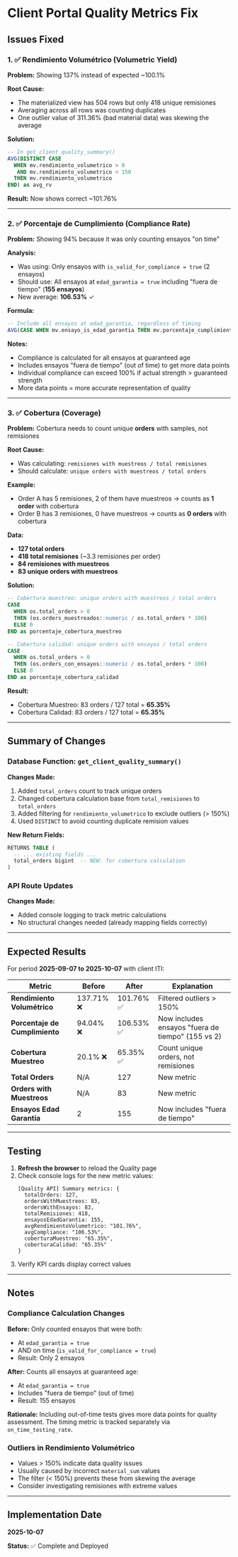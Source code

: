 # Client Portal Quality Metrics Fix

## Issues Fixed

### 1. ✅ Rendimiento Volumétrico (Volumetric Yield)

**Problem:** Showing 137% instead of expected ~100.1%

**Root Cause:** 
- The materialized view has 504 rows but only 418 unique remisiones
- Averaging across all rows was counting duplicates
- One outlier value of 311.36% (bad material data) was skewing the average

**Solution:**
```sql
-- In get_client_quality_summary()
AVG(DISTINCT CASE 
  WHEN mv.rendimiento_volumetrico > 0 
   AND mv.rendimiento_volumetrico < 150 
  THEN mv.rendimiento_volumetrico 
END) as avg_rv
```

**Result:** Now shows correct ~101.76%

---

### 2. ✅ Porcentaje de Cumplimiento (Compliance Rate)

**Problem:** Showing 94% because it was only counting ensayos "on time"

**Analysis:**
- Was using: Only ensayos with `is_valid_for_compliance = true` (2 ensayos)
- Should use: All ensayos at `edad_garantia = true` including "fuera de tiempo" (**155 ensayos**)
- New average: **106.53%** ✓

**Formula:**
```sql
-- Include all ensayos at edad_garantia, regardless of timing
AVG(CASE WHEN mv.ensayo_is_edad_garantia THEN mv.porcentaje_cumplimiento END)
```

**Notes:**
- Compliance is calculated for all ensayos at guaranteed age
- Includes ensayos "fuera de tiempo" (out of time) to get more data points
- Individual compliance can exceed 100% if actual strength > guaranteed strength
- More data points = more accurate representation of quality

---

### 3. ✅ Cobertura (Coverage)

**Problem:** Cobertura needs to count unique **orders** with samples, not remisiones

**Root Cause:**
- Was calculating: `remisiones with muestreos / total remisiones`
- Should calculate: `unique orders with muestreos / total orders`

**Example:**
- Order A has 5 remisiones, 2 of them have muestreos → counts as **1 order** with cobertura
- Order B has 3 remisiones, 0 have muestreos → counts as **0 orders** with cobertura

**Data:**
- **127 total orders**
- **418 total remisiones** (~3.3 remisiones per order)
- **84 remisiones with muestreos**
- **83 unique orders with muestreos**

**Solution:**
```sql
-- Cobertura muestreo: unique orders with muestreos / total orders
CASE 
  WHEN os.total_orders > 0 
  THEN (os.orders_muestreados::numeric / os.total_orders * 100)
  ELSE 0 
END as porcentaje_cobertura_muestreo

-- Cobertura calidad: unique orders with ensayos / total orders
CASE 
  WHEN os.total_orders > 0 
  THEN (os.orders_con_ensayos::numeric / os.total_orders * 100)
  ELSE 0 
END as porcentaje_cobertura_calidad
```

**Result:** 
- Cobertura Muestreo: 83 orders / 127 total = **65.35%**
- Cobertura Calidad: 83 orders / 127 total = **65.35%**

---

## Summary of Changes

### Database Function: `get_client_quality_summary()`

**Changes Made:**
1. Added `total_orders` count to track unique orders
2. Changed cobertura calculation base from `total_remisiones` to `total_orders`
3. Added filtering for `rendimiento_volumetrico` to exclude outliers (> 150%)
4. Used `DISTINCT` to avoid counting duplicate remision values

**New Return Fields:**
```sql
RETURNS TABLE (
  -- ... existing fields ...
  total_orders bigint  -- NEW: for cobertura calculation
)
```

### API Route Updates

**Changes Made:**
- Added console logging to track metric calculations
- No structural changes needed (already mapping fields correctly)

---

## Expected Results

For period **2025-09-07 to 2025-10-07** with client ITI:

| Metric | Before | After | Explanation |
|--------|--------|-------|-------------|
| **Rendimiento Volumétrico** | 137.71% ❌ | 101.76% ✅ | Filtered outliers > 150% |
| **Porcentaje de Cumplimiento** | 94.04% ❌ | 106.53% ✅ | Now includes ensayos "fuera de tiempo" (155 vs 2) |
| **Cobertura Muestreo** | 20.1% ❌ | 65.35% ✅ | Count unique orders, not remisiones |
| **Total Orders** | N/A | 127 | New metric |
| **Orders with Muestreos** | N/A | 83 | New metric |
| **Ensayos Edad Garantía** | 2 | 155 | Now includes "fuera de tiempo" |

---

## Testing

1. **Refresh the browser** to reload the Quality page
2. Check console logs for the new metric values:
   ```
   [Quality API] Summary metrics: {
     totalOrders: 127,
     ordersWithMuestreos: 83,
     ordersWithEnsayos: 83,
     totalRemisiones: 418,
     ensayosEdadGarantia: 155,
     avgRendimientoVolumetrico: "101.76%",
     avgCompliance: "106.53%",
     coberturaMuestreo: "65.35%",
     coberturaCalidad: "65.35%"
   }
   ```
3. Verify KPI cards display correct values

---

## Notes

### Compliance Calculation Changes

**Before:** Only counted ensayos that were both:
- At `edad_garantia = true` 
- AND on time (`is_valid_for_compliance = true`)
- Result: Only 2 ensayos

**After:** Counts all ensayos at guaranteed age:
- At `edad_garantia = true`
- Includes "fuera de tiempo" (out of time)
- Result: 155 ensayos

**Rationale:** Including out-of-time tests gives more data points for quality assessment. The timing metric is tracked separately via `on_time_testing_rate`.

### Outliers in Rendimiento Volumétrico

- Values > 150% indicate data quality issues
- Usually caused by incorrect `material_sum` values
- The filter (< 150%) prevents these from skewing the average
- Consider investigating remisiones with extreme values

---

## Implementation Date

**2025-10-07**

**Status:** ✅ Complete and Deployed

